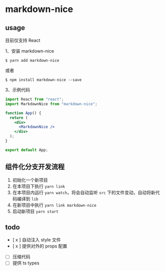 # markdown-nice

## usage

目前仅支持 React

1、安装 markdown-nice

```shell
$ yarn add markdown-nice
```

或者

```shell
$ npm install markdown-nice --save
```

3、示例代码

```jsx
import React from "react";
import MarkdownNice from "markdown-nice";

function App() {
  return (
    <div>
      <MarkdownNice />
    </div>
  );
}

export default App;
```

## 组件化分支开发流程

1. 初始化一个新项目
2. 在本项目下执行 `yarn link`
3. 在本项目内运行 `yarn watch`，将会自动监听 `src` 下的文件变动，自动将新代码编译到 `lib`
4. 在新项目中执行 `yarn link markdown-nice`
5. 启动新项目 `yarn start`

## todo

- [ x ] 自动注入 style 文件
- [ x ] 提供对外的 props 配置
- [ ] 压缩代码
- [ ] 提供 ts types
